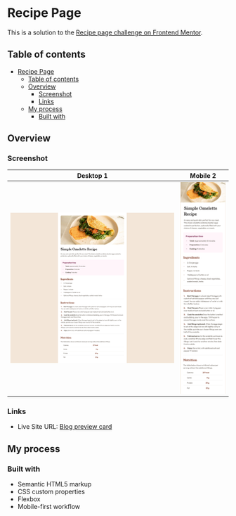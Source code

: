 # Recipe Page

This is a solution to the [Recipe page challenge on Frontend Mentor](https://www.frontendmentor.io/challenges/recipe-page-KiTsR8QQKm).

## Table of contents

- [Recipe Page](#recipe-page)
  - [Table of contents](#table-of-contents)
  - [Overview](#overview)
    - [Screenshot](#screenshot)
    - [Links](#links)
  - [My process](#my-process)
    - [Built with](#built-with)

## Overview

### Screenshot
| Desktop 1 | Mobile 2 |
|----------|----------|
| ![img1](desktop-screenshot.png) | ![img2](mobile-screenshot.png) |


### Links

- Live Site URL: [Blog preview card](https://jorgepexp.github.io/recipe-page/)

## My process

### Built with

- Semantic HTML5 markup
- CSS custom properties
- Flexbox
- Mobile-first workflow
